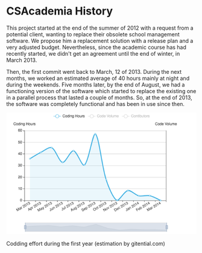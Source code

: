 # CSAcademia History

This project started at the end of the summer of 2012 with a request from a potential client, wanting to replace their obsolete school management software.
We propose him a replacement solution with a release plan and a very adjusted budget.
Nevertheless, since the academic course has had recently started, we didn't get an agreement until the end of winter, in March 2013.

Then, the first commit went back to March, 12 of 2013.
During the next months, we worked an estimated average of 40 hours mainly at night and during the weekends.
Five months later, by the end of August, we had a functioning version of the software which started to replace the existing one in a parallel process that lasted a couple of months.
So, at the end of 2013, the software was completely functional and has been in use since then.

![Coding effort during the first year](img/coding-stats-chart.png)

Codding effort during the first year (estimation by gitential.com)
